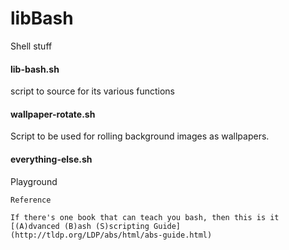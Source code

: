 # libBash
Shell stuff

#### lib-bash.sh

script to source for its various functions

#### wallpaper-rotate.sh

Script to be used for rolling background images as wallpapers.

#### everything-else.sh

Playground


    Reference

    If there's one book that can teach you bash, then this is it
    [(A)dvanced (B)ash (S)scripting Guide](http://tldp.org/LDP/abs/html/abs-guide.html)
